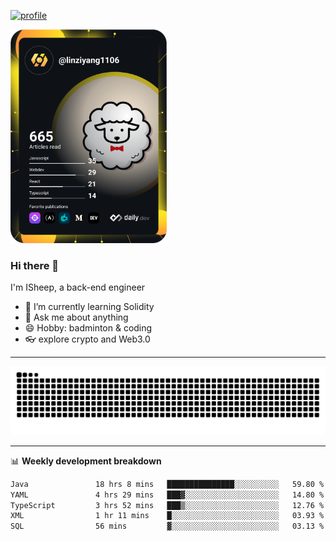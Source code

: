 [![profile](https://user-images.githubusercontent.com/54968314/208005045-e4b42f3b-833d-4242-bfcc-e764865553a2.svg)](https://www.calligrapher.ai/)

<a href="https://app.daily.dev/linziyang1106"><img src="/devcard.png" width="250" alt="ISheep's Dev Card"/></a>

### Hi there 🐏

I'm ISheep, a back-end engineer

- 🔭 I’m currently learning Solidity
- 💬 Ask me about anything
- 😄 Hobby: badminton & coding
- 👓 explore crypto and Web3.0

-------

![](https://raw.githubusercontent.com/ISheepp/ISheepp/output/github-contribution-grid-snake.svg)

-------

📊 **Weekly development breakdown**
<!--START_SECTION:waka-->

```txt
Java               18 hrs 8 mins   ███████████████░░░░░░░░░░   59.80 %
YAML               4 hrs 29 mins   ███▓░░░░░░░░░░░░░░░░░░░░░   14.80 %
TypeScript         3 hrs 52 mins   ███▒░░░░░░░░░░░░░░░░░░░░░   12.76 %
XML                1 hr 11 mins    █░░░░░░░░░░░░░░░░░░░░░░░░   03.93 %
SQL                56 mins         ▓░░░░░░░░░░░░░░░░░░░░░░░░   03.13 %
```

<!--END_SECTION:waka-->

